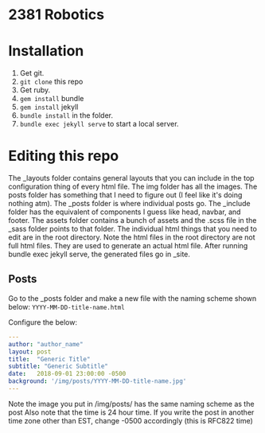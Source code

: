 # 2381 Robotics

# Installation
1. Get git.
2. ```git clone``` this repo
3. Get ruby.
4. ```gem install``` bundle
5. ```gem install``` jekyll
6. ```bundle install``` in the folder.
7. ```bundle exec jekyll serve``` to start a local server.

# Editing this repo

The _layouts folder contains general layouts that you can include in the top configuration thing of every html file.
The img folder has all the images.
The posts folder has something that I need to figure out (I feel like it's doing nothing atm).
The _posts folder is where individual posts go.
The _include folder has the equivalent of components I guess like head, navbar, and footer.
The assets folder contains a bunch of assets and the .scss file in the _sass folder points to that folder.
The individual html things that you need to edit are in the root directory.
Note the html files in the root directory are not full html files. They are used to generate an actual html file.
After running bundle exec jekyll serve, the generated files go in _site.

## Posts

Go to the _posts folder and make a new file with the naming scheme shown below:
```YYYY-MM-DD-title-name.html```

Configure the below:
```yaml
---
author: "author_name"
layout: post
title:  "Generic Title"
subtitle: "Generic Subtitle"
date:   2018-09-01 23:00:00 -0500
background: '/img/posts/YYYY-MM-DD-title-name.jpg'
---
```
Note the image you put in /img/posts/ has the same naming scheme as the post
Also note that the time is 24 hour time. If you write the post in another time zone other than EST, change -0500 accordingly (this is RFC822 time)


